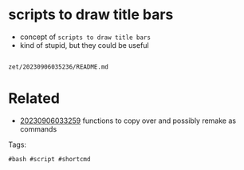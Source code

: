 # scripts to draw title bars

- concept of `scripts to draw title bars`
- kind of stupid, but they could be useful

```
```

` zet/20230906035236/README.md `

# Related

- [20230906033259](/zet/20230906033259/README.md) functions to copy over and possibly remake as commands

Tags:

    #bash #script #shortcmd
